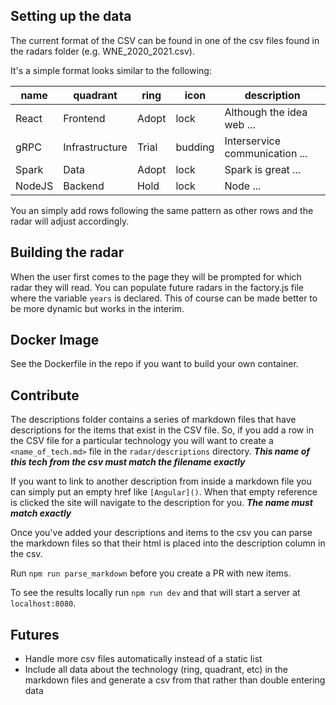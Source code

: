 
## Setting up the data

The current format of the CSV can be found in one of the csv files found in the radars folder (e.g. WNE_2020_2021.csv). 

It's a simple format looks similar to the following:

| name          | quadrant   | ring               | icon | description                                             |
|---------------|--------|------------------------|-------|---------------------------------------------------------|
| React      | Frontend  | Adopt                  | lock  | Although the idea web ...          |
| gRPC | Infrastructure  | Trial             | budding | Interservice communication ...       |
| Spark  | Data | Adopt              | lock  | Spark is great ...   |
| NodeJS           | Backend   | Hold | lock | Node ... |

You an simply add rows following the same pattern as other rows and the radar will adjust accordingly.

## Building the radar

When the user first comes to the page they will be prompted for which radar they will read. You can populate future radars in the factory.js file where the variable `years` is declared. This of course can be made better to be more dynamic but works in the interim. 

## Docker Image
See the Dockerfile in the repo if you want to build your own container.

## Contribute

The descriptions folder contains a series of markdown files that have descriptions for the items that exist in the CSV file. So, if you add a row in the CSV file for a particular technology you will want to create a `<name_of_tech.md>` file in the `radar/descriptions` directory. 
***This name of this tech from the csv must match the filename exactly***

If you want to link to another description from inside a markdown file you can simply put an empty href like `[Angular]()`. When that empty reference is clicked the site will navigate to the description for you. 
***The name must match exactly***

Once you've added your descriptions and items to the csv you can parse the markdown files so that their html is placed into the description column in the csv. 

Run `npm run parse_markdown` before you create a PR with new items.

To see the results locally run `npm run dev` and that will start a server at  `localhost:8080`.

## Futures
* Handle more csv files automatically instead of a static list
* Include all data about the technology (ring, quadrant, etc) in the markdown files and generate a csv from that rather than double entering data

